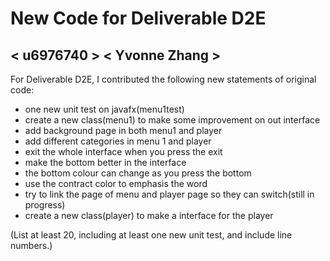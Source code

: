 # New Code for Deliverable D2E

## < u6976740 > < Yvonne Zhang >

For Deliverable D2E, I contributed the following new statements of original code:

- one new unit test on javafx(menu1test)
- create a new class(menu1) to make some improvement on out interface
- add background page in both menu1 and player
- add different categories in menu 1 and player
- exit the whole interface when you press the exit
- make the bottom better in the interface
- the bottom colour can change as you press the bottom
- use the contract color to emphasis the word
- try to link the page of menu and player page so they can switch(still in progress)
- create a new class(player) to make a interface for the player

(List at least 20, including at least one new unit test, and include line numbers.)
